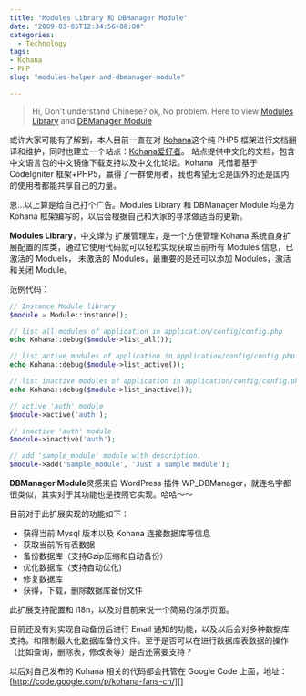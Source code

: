 ```yaml
---
title: "Modules Library 和 DBManager Module"
date: "2009-03-05T12:34:56+08:00"
categories:
  - Technology
tags:
- Kohana
- PHP
slug: "modules-helper-and-dbmanager-module"

---
```


> Hi, Don't understand Chinese? ok, No problem. Here to view [Modules Library][] and [DBManager Module][]

或许大家可能有了解到，本人目前一直在对 [Kohana][]这个纯 PHP5
框架进行文档翻译和维护，同时也建立一个站点：[Kohana爱好者][]。
站点提供中文化的文档，包含中文语言包的中文镜像下载支持以及中文化论坛。Kohana 
凭借着基于 CodeIgniter
框架+PHP5，赢得了一群使用者，我也希望无论是国外的还是国内的使用者都能共享自己的力量。

恩...以上算是给自己打个广告。Modules Library 和 DBManager Module 均是为
Kohana 框架编写的，以后会根据自己和大家的寻求做适当的更新。

**Modules Library**，中文译为 扩展管理库，是一个方便管理 Kohana
系统自身扩展配置的库类，通过它使用代码就可以轻松实现获取当前所有 Modules
信息，已激活的 Moduels， 未激活的 Modules，最重要的是还可以添加
Modules，激活和关闭 Module。

范例代码：


```php
// Instance Module library
$module = Module::instance();

// list all modules of application in application/config/config.php
echo Kohana::debug($module->list_all());

// list active modules of application in application/config/config.php
echo Kohana::debug($module->list_active());

// list inactive modules of application in application/config/config.ph	p
echo Kohana::debug($module->list_inactive());

// active 'auth' module
$module->active('auth');

// inactive 'auth' module
$module->inactive('auth');

// add 'sample_module' module with description.
$module->add('sample_module', 'Just a sample module');
```

**DBManager Module**灵感来自 WordPress 插件 WP\_DBManager，就连名字都很类似，其实对于其功能也是按照它实现。哈哈～～

目前对于此扩展实现的功能如下：

- 获得当前 Mysql 版本以及 Kohana 连接数据库等信息
- 获取当前所有表数据
- 备份数据库（支持Gzip压缩和自动备份）
- 优化数据库（支持自动优化）
- 修复数据库
- 获得，下载，删除数据库备份文件

此扩展支持配置和 i18n，以及对目前来说一个简易的演示页面。

目前还没有对实现自动备份后进行 Email 通知的功能，以及以后会对多种数据库支持。和限制最大化数据库备份文件。至于是否可以在进行数据库表数据的操作（比如查询，删除表，修改表等）是否还需要支持？

以后对自己发布的 Kohana 相关的代码都会托管在 Google Code 上面，地址：[http://code.google.com/p/kohana-fans-cn/][]

  [Kohana]: http://kohanaphp.com
  [Kohana爱好者]: http://khnfans.cn/ "Kohana爱好者"
  [http://code.google.com/p/kohana-fans-cn/]: http://code.google.com/p/kohana-fans-cn/
  [Modules Library]: http://forum.kohanaphp.com/comments.php?DiscussionID=2117&page=1
  [DBManager Module]: http://forum.kohanaphp.com/comments.php?DiscussionID=2156&page=1
